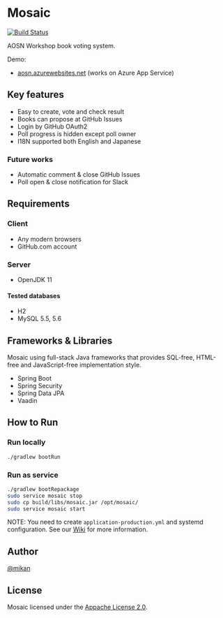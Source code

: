 # Mosaic

[![Build Status](https://travis-ci.org/aosn/mosaic.svg?branch=develop)](https://travis-ci.org/aosn/mosaic)

AOSN Workshop book voting system.

Demo:

* [aosn.azurewebsites.net](https://aosn.azurewebsites.net/) (works on Azure App Service)

## Key features

* Easy to create, vote and check result
* Books can propose at GitHub Issues
* Login by GitHub OAuth2
* Poll progress is hidden except poll owner
* I18N supported both English and Japanese

### Future works

* Automatic comment & close GitHub Issues
* Poll open & close notification for Slack

## Requirements

### Client

* Any modern browsers
* GitHub.com account

### Server

* OpenJDK 11

#### Tested databases

* H2
* MySQL 5.5, 5.6

## Frameworks & Libraries

Mosaic using full-stack Java frameworks that provides SQL-free, HTML-free and JavaScript-free implementation style.

* Spring Boot
* Spring Security 
* Spring Data JPA
* Vaadin

## How to Run

### Run locally

```bash
./gradlew bootRun
```

### Run as service

```bash
./gradlew bootRepackage
sudo service mosaic stop
sudo cp build/libs/mosaic.jar /opt/mosaic/
sudo service mosaic start
```

NOTE: You need to create `application-production.yml` and systemd configuration.
See our [Wiki](https://github.com/aosn/mosaic/wiki) for more information.

## Author

[@mikan](https://github.com/mikan)

## License

Mosaic licensed under the [Appache License 2.0](LICENSE).
